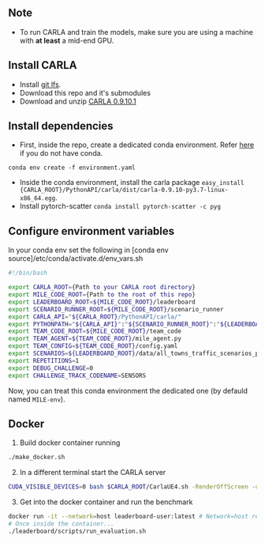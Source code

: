 ## Note
* To run CARLA and train the models, make sure you are using a machine with **at least** a mid-end GPU.

## Install CARLA
* Install [git lfs](https://git-lfs.github.com/).
* Download this repo and it's submodules
* Download and unzip [CARLA 0.9.10.1](https://carla-releases.s3.eu-west-3.amazonaws.com/Linux/CARLA_0.9.10.1.tar.gz)

## Install dependencies
* First, inside the repo, create a dedicated conda environment. Refer [here](https://www.anaconda.com/products/individual#Downloads) if you do not have conda.
```
conda env create -f environment.yaml
```
* Inside the conda environment, install the carla package `easy_install {CARLA_ROOT}/PythonAPI/carla/dist/carla-0.9.10-py3.7-linux-x86_64.egg`.
* Install pytorch-scatter `conda install pytorch-scatter -c pyg`


## Configure environment variables

In your conda env set the following in [conda env source]/etc/conda/activate.d/env_vars.sh
```bash
#!/bin/bash

export CARLA_ROOT={Path to your CARLA root directory}
export MILE_CODE_ROOT={Path to the root of this repo}
export LEADERBOARD_ROOT=${MILE_CODE_ROOT}/leaderboard
export SCENARIO_RUNNER_ROOT=${MILE_CODE_ROOT}/scenario_runner
export CARLA_API="${CARLA_ROOT}/PythonAPI/carla/"
export PYTHONPATH="${CARLA_API}":"${SCENARIO_RUNNER_ROOT}":"${LEADERBOARD_ROOT}"
export TEAM_CODE_ROOT=${MILE_CODE_ROOT}/team_code
export TEAM_AGENT=${TEAM_CODE_ROOT}/mile_agent.py
export TEAM_CONFIG=${TEAM_CODE_ROOT}/config.yaml
export SCENARIOS=${LEADERBOARD_ROOT}/data/all_towns_traffic_scenarios_public.json
export REPETITIONS=1
export DEBUG_CHALLENGE=0
export CHALLENGE_TRACK_CODENAME=SENSORS
```
Now, you can treat this conda environment the dedicated one (by defauld named `MILE-env`).


## Docker
1) Build docker container running
```bash
./make_docker.sh
```
2) In a different terminal start the CARLA server
```bash
CUDA_VISIBLE_DEVICES=0 bash $CARLA_ROOT/CarlaUE4.sh -RenderOffScreen -quality-level=Epic -carla-streaming-port=0 -nosound -opengl
```
3) Get into the docker container and run the benchmark
```bash
docker run -it --network=host leaderboard-user:latest # Network=host required to talk to CARLA server running outside docker container
# Once inside the container...
./leaderboard/scripts/run_evaluation.sh
```